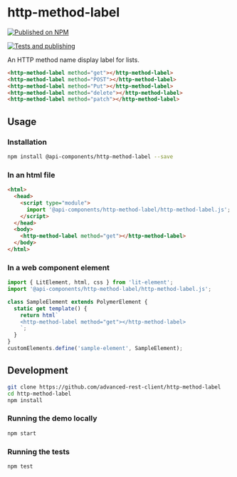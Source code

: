 # http-method-label

[![Published on NPM](https://img.shields.io/npm/v/@api-components/http-method-label.svg)](https://www.npmjs.com/package/@api-components/http-method-label)

[![Tests and publishing](https://github.com/advanced-rest-client/http-method-label/actions/workflows/deployment.yml/badge.svg)](https://github.com/advanced-rest-client/http-method-label/actions/workflows/deployment.yml)

An HTTP method name display label for lists.

```html
<http-method-label method="get"></http-method-label>
<http-method-label method="POST"></http-method-label>
<http-method-label method="Put"></http-method-label>
<http-method-label method="delete"></http-method-label>
<http-method-label method="patch"></http-method-label>
```

## Usage

### Installation

```sh
npm install @api-components/http-method-label --save
```

### In an html file

```html
<html>
  <head>
    <script type="module">
      import '@api-components/http-method-label/http-method-label.js';
    </script>
  </head>
  <body>
    <http-method-label method="get"></http-method-label>
  </body>
</html>
```

### In a web component element

```js
import { LitElement, html, css } from 'lit-element';
import '@api-components/http-method-label/http-method-label.js';

class SampleElement extends PolymerElement {
  static get template() {
    return html`
    <http-method-label method="get"></http-method-label>
    `;
  }
}
customElements.define('sample-element', SampleElement);
```

## Development

```sh
git clone https://github.com/advanced-rest-client/http-method-label
cd http-method-label
npm install
```

### Running the demo locally

```sh
npm start
```

### Running the tests

```sh
npm test
```
